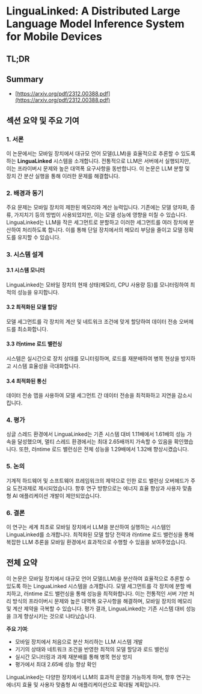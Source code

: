 # LinguaLinked: A Distributed Large Language Model Inference System for Mobile Devices
## TL;DR
## Summary
- [https://arxiv.org/pdf/2312.00388.pdf](https://arxiv.org/pdf/2312.00388.pdf)

## 섹션 요약 및 주요 기여 
### 1. 서론
이 논문에서는 모바일 장치에서 대규모 언어 모델(LLM)을 효율적으로 추론할 수 있도록 하는 **LinguaLinked** 시스템을 소개합니다. 전통적으로 LLM은 서버에서 실행되지만, 이는 프라이버시 문제와 높은 대역폭 요구사항을 동반합니다. 이 논문은 LLM 분할 및 장치 간 분산 실행을 통해 이러한 문제를 해결합니다.

### 2. 배경과 동기
주요 문제는 모바일 장치의 제한된 메모리와 계산 능력입니다. 기존에는 모델 양자화, 증류, 가지치기 등의 방법이 사용되었지만, 이는 모델 성능에 영향을 미칠 수 있습니다. LinguaLinked는 LLM을 작은 세그먼트로 분할하고 이러한 세그먼트를 여러 장치에 분산하여 처리하도록 합니다. 이를 통해 단일 장치에서의 메모리 부담을 줄이고 모델 정확도를 유지할 수 있습니다.

### 3. 시스템 설계
#### 3.1 시스템 모니터
LinguaLinked는 모바일 장치의 현재 상태(메모리, CPU 사용량 등)를 모니터링하여 최적의 성능을 유지합니다.
#### 3.2 최적화된 모델 할당
모델 세그먼트를 각 장치의 계산 및 네트워크 조건에 맞게 할당하여 데이터 전송 오버헤드를 최소화합니다.
#### 3.3 러ntime 로드 밸런싱
시스템은 실시간으로 장치 상태를 모니터링하며, 로드를 재분배하여 병목 현상을 방지하고 시스템 효율성을 극대화합니다.
#### 3.4 최적화된 통신
데이터 전송 맵을 사용하여 모델 세그먼트 간 데이터 전송을 최적화하고 지연을 감소시킵니다.

### 4. 평가
싱글 스레드 환경에서 LinguaLinked는 기존 시스템 대비 1.11배에서 1.61배의 성능 가속을 달성했으며, 멀티 스레드 환경에서는 최대 2.65배까지 가속할 수 있음을 확인했습니다. 또한, 러ntime 로드 밸런싱은 전체 성능을 1.29배에서 1.32배 향상시켰습니다.

### 5. 논의
기계적 하드웨어 및 소프트웨어 프레임워크의 제약으로 인한 로드 밸런싱 오버헤드가 주요 도전과제로 제시되었습니다. 향후 연구 방향으로는 에너지 효율 향상과 사용자 맞춤형 AI 애플리케이션 개발이 제안되었습니다.

### 6. 결론
이 연구는 세계 최초로 모바일 장치에서 LLM을 분산하여 실행하는 시스템인 LinguaLinked를 소개합니다. 최적화된 모델 할당 전략과 러ntime 로드 밸런싱을 통해 복잡한 LLM 추론을 모바일 환경에서 효과적으로 수행할 수 있음을 보여주었습니다.

## 전체 요약
이 논문은 모바일 장치에서 대규모 언어 모델(LLM)을 분산하여 효율적으로 추론할 수 있도록 하는 LinguaLinked 시스템을 소개합니다. 모델 세그먼트를 각 장치에 분할 배치하고, 러ntime 로드 밸런싱을 통해 성능을 최적화합니다. 이는 전통적인 서버 기반 처리 방식의 프라이버시 문제와 높은 대역폭 요구사항을 해결하며, 모바일 장치의 메모리 및 계산 제약을 극복할 수 있습니다. 평가 결과, LinguaLinked는 기존 시스템 대비 성능을 크게 향상시키는 것으로 나타났습니다.

**주요 기여**:
- 모바일 장치에서 처음으로 분산 처리하는 LLM 시스템 개발
- 기기의 상태와 네트워크 조건을 반영한 최적의 모델 할당과 로드 밸런싱
- 실시간 모니터링과 과제 재분배를 통해 병목 현상 방지
- 평가에서 최대 2.65배 성능 향상 확인

LinguaLinked는 다양한 장치에서 LLM의 효과적 운영을 가능하게 하며, 향후 연구는 에너지 효율 및 사용자 맞춤형 AI 애플리케이션으로 확대될 계획입니다.